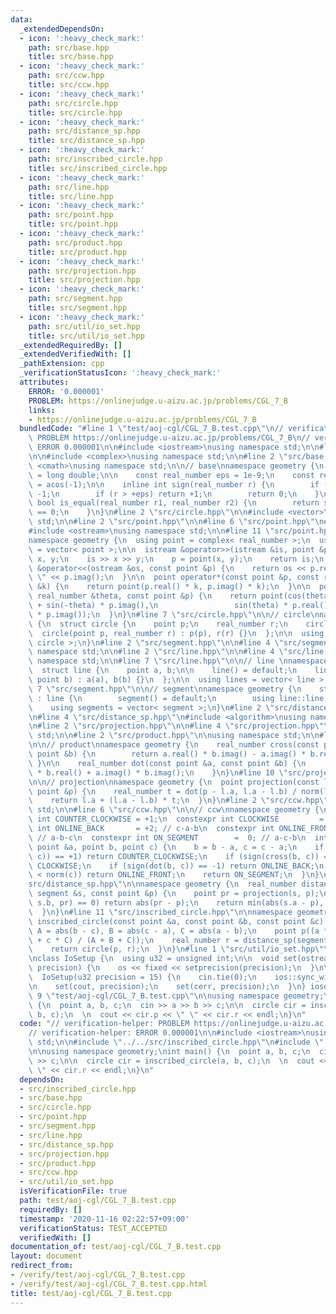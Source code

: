 ```yaml
---
data:
  _extendedDependsOn:
  - icon: ':heavy_check_mark:'
    path: src/base.hpp
    title: src/base.hpp
  - icon: ':heavy_check_mark:'
    path: src/ccw.hpp
    title: src/ccw.hpp
  - icon: ':heavy_check_mark:'
    path: src/circle.hpp
    title: src/circle.hpp
  - icon: ':heavy_check_mark:'
    path: src/distance_sp.hpp
    title: src/distance_sp.hpp
  - icon: ':heavy_check_mark:'
    path: src/inscribed_circle.hpp
    title: src/inscribed_circle.hpp
  - icon: ':heavy_check_mark:'
    path: src/line.hpp
    title: src/line.hpp
  - icon: ':heavy_check_mark:'
    path: src/point.hpp
    title: src/point.hpp
  - icon: ':heavy_check_mark:'
    path: src/product.hpp
    title: src/product.hpp
  - icon: ':heavy_check_mark:'
    path: src/projection.hpp
    title: src/projection.hpp
  - icon: ':heavy_check_mark:'
    path: src/segment.hpp
    title: src/segment.hpp
  - icon: ':heavy_check_mark:'
    path: src/util/io_set.hpp
    title: src/util/io_set.hpp
  _extendedRequiredBy: []
  _extendedVerifiedWith: []
  _pathExtension: cpp
  _verificationStatusIcon: ':heavy_check_mark:'
  attributes:
    ERROR: '0.000001'
    PROBLEM: https://onlinejudge.u-aizu.ac.jp/problems/CGL_7_B
    links:
    - https://onlinejudge.u-aizu.ac.jp/problems/CGL_7_B
  bundledCode: "#line 1 \"test/aoj-cgl/CGL_7_B.test.cpp\"\n// verification-helper:\
    \ PROBLEM https://onlinejudge.u-aizu.ac.jp/problems/CGL_7_B\n// verification-helper:\
    \ ERROR 0.000001\n\n#include <iostream>\nusing namespace std;\n\n#line 2 \"src/inscribed_circle.hpp\"\
    \n\n#include <complex>\nusing namespace std;\n\n#line 2 \"src/base.hpp\"\n\n#include\
    \ <cmath>\nusing namespace std;\n\n// base\nnamespace geometry {\n    using real_number\
    \ = long double;\n\n    const real_number eps = 1e-9;\n    const real_number pi\
    \ = acos(-1);\n\n    inline int sign(real_number r) {\n        if (r < -eps) return\
    \ -1;\n        if (r > +eps) return +1;\n        return 0;\n    }\n\n    inline\
    \ bool is_equal(real_number r1, real_number r2) {\n        return sign(r1 - r2)\
    \ == 0;\n    }\n}\n#line 2 \"src/circle.hpp\"\n\n#include <vector>\nusing namespace\
    \ std;\n\n#line 2 \"src/point.hpp\"\n\n#line 6 \"src/point.hpp\"\n#include <istream>\n\
    #include <ostream>\nusing namespace std;\n\n#line 11 \"src/point.hpp\"\n\n// point\n\
    namespace geometry {\n  using point = complex< real_number >;\n  using points\
    \ = vector< point >;\n\n  istream &operator>>(istream &is, point &p) {\n    real_number\
    \ x, y;\n    is >> x >> y;\n    p = point(x, y);\n    return is;\n  }\n\n  ostream\
    \ &operator<<(ostream &os, const point &p) {\n    return os << p.real() << \"\
    \ \" << p.imag();\n  }\n\n  point operator*(const point &p, const real_number\
    \ &k) {\n    return point(p.real() * k, p.imag() * k);\n  }\n\n  point rotate(const\
    \ real_number &theta, const point &p) {\n    return point(cos(theta) * p.real()\
    \ + sin(-theta) * p.imag(),\n                 sin(theta) * p.real() + cos(-theta)\
    \ * p.imag());\n  }\n}\n#line 7 \"src/circle.hpp\"\n\n// circle\nnamespace geometry\
    \ {\n  struct circle {\n    point p;\n    real_number r;\n    circle() {}\n  \
    \  circle(point p, real_number r) : p(p), r(r) {}\n  };\n\n  using circles = vector<\
    \ circle >;\n}\n#line 2 \"src/segment.hpp\"\n\n#line 4 \"src/segment.hpp\"\nusing\
    \ namespace std;\n\n#line 2 \"src/line.hpp\"\n\n#line 4 \"src/line.hpp\"\nusing\
    \ namespace std;\n\n#line 7 \"src/line.hpp\"\n\n// line \nnamespace geometry {\n\
    \  struct line {\n    point a, b;\n\n    line() = default;\n    line(point a,\
    \ point b) : a(a), b(b) {}\n  };\n\n  using lines = vector< line >;\n}\n#line\
    \ 7 \"src/segment.hpp\"\n\n// segment\nnamespace geometry {\n    struct segment\
    \ : line {\n        segment() = default;\n        using line::line;\n    };\n\n\
    \    using segments = vector< segment >;\n}\n#line 2 \"src/distance_sp.hpp\"\n\
    \n#line 4 \"src/distance_sp.hpp\"\n#include <algorithm>\nusing namespace std;\n\
    \n#line 2 \"src/projection.hpp\"\n\n#line 4 \"src/projection.hpp\"\nusing namespace\
    \ std;\n\n#line 2 \"src/product.hpp\"\n\nusing namespace std;\n\n#line 6 \"src/product.hpp\"\
    \n\n// product\nnamespace geometry {\n    real_number cross(const point &a, const\
    \ point &b) {\n        return a.real() * b.imag() - a.imag() * b.real();\n   \
    \ }\n\n    real_number dot(const point &a, const point &b) {\n        return a.real()\
    \ * b.real() + a.imag() * b.imag();\n    }\n}\n#line 10 \"src/projection.hpp\"\
    \n\n// projection\nnamespace geometry {\n  point projection(const line &l, const\
    \ point &p) {\n    real_number t = dot(p - l.a, l.a - l.b) / norm(l.a - l.b);\n\
    \    return l.a + (l.a - l.b) * t;\n  }\n}\n#line 2 \"src/ccw.hpp\"\n\nusing namespace\
    \ std;\n\n#line 6 \"src/ccw.hpp\"\n\n// ccw\nnamespace geometry {\n  constexpr\
    \ int COUNTER_CLOCKWISE = +1;\n  constexpr int CLOCKWISE         = -1;\n  constexpr\
    \ int ONLINE_BACK       = +2; // c-a-b\n  constexpr int ONLINE_FRONT      = -2;\
    \ // a-b-c\n  constexpr int ON_SEGMENT        =  0; // a-c-b\n  int ccw(const\
    \ point &a, point b, point c) {\n    b = b - a, c = c - a;\n    if (sign(cross(b,\
    \ c)) == +1) return COUNTER_CLOCKWISE;\n    if (sign(cross(b, c)) == -1) return\
    \ CLOCKWISE;\n    if (sign(dot(b, c)) == -1) return ONLINE_BACK;\n    if (norm(b)\
    \ < norm(c)) return ONLINE_FRONT;\n    return ON_SEGMENT;\n  }\n}\n#line 12 \"\
    src/distance_sp.hpp\"\n\nnamespace geometry {\n  real_number distance_sp(const\
    \ segment &s, const point &p) {\n    point pr = projection(s, p);\n    if (ccw(s.a,\
    \ s.b, pr) == 0) return abs(pr - p);\n    return min(abs(s.a - p), abs(s.b - p));\n\
    \  }\n}\n#line 11 \"src/inscribed_circle.hpp\"\n\nnamespace geometry {\n  circle\
    \ inscribed_circle(const point &a, const point &b, const point &c) {\n    real_number\
    \ A = abs(b - c), B = abs(c - a), C = abs(a - b);\n    point p((a * A + b * B\
    \ + c * C) / (A + B + C));\n    real_number r = distance_sp(segment(a, b), p);\n\
    \    return circle(p, r);\n  }\n}\n#line 1 \"src/util/io_set.hpp\"\n#include <iomanip>\n\
    \nclass IoSetup {\n  using u32 = unsigned int;\n\n  void set(ostream &os, u32\
    \ precision) {\n    os << fixed << setprecision(precision);\n  }\n\npublic:\n\
    \  IoSetup(u32 precision = 15) {\n    cin.tie(0);\n    ios::sync_with_stdio(0);\n\
    \n    set(cout, precision);\n    set(cerr, precision);\n  }\n} iosetup;\n#line\
    \ 9 \"test/aoj-cgl/CGL_7_B.test.cpp\"\n\nusing namespace geometry;\nint main()\
    \ {\n  point a, b, c;\n  cin >> a >> b >> c;\n\n  circle cir = inscribed_circle(a,\
    \ b, c);\n  \n  cout << cir.p << \" \" << cir.r << endl;\n}\n"
  code: "// verification-helper: PROBLEM https://onlinejudge.u-aizu.ac.jp/problems/CGL_7_B\n\
    // verification-helper: ERROR 0.000001\n\n#include <iostream>\nusing namespace\
    \ std;\n\n#include \"../../src/inscribed_circle.hpp\"\n#include \"../../src/util/io_set.hpp\"\
    \n\nusing namespace geometry;\nint main() {\n  point a, b, c;\n  cin >> a >> b\
    \ >> c;\n\n  circle cir = inscribed_circle(a, b, c);\n  \n  cout << cir.p << \"\
    \ \" << cir.r << endl;\n}\n"
  dependsOn:
  - src/inscribed_circle.hpp
  - src/base.hpp
  - src/circle.hpp
  - src/point.hpp
  - src/segment.hpp
  - src/line.hpp
  - src/distance_sp.hpp
  - src/projection.hpp
  - src/product.hpp
  - src/ccw.hpp
  - src/util/io_set.hpp
  isVerificationFile: true
  path: test/aoj-cgl/CGL_7_B.test.cpp
  requiredBy: []
  timestamp: '2020-11-16 02:22:57+09:00'
  verificationStatus: TEST_ACCEPTED
  verifiedWith: []
documentation_of: test/aoj-cgl/CGL_7_B.test.cpp
layout: document
redirect_from:
- /verify/test/aoj-cgl/CGL_7_B.test.cpp
- /verify/test/aoj-cgl/CGL_7_B.test.cpp.html
title: test/aoj-cgl/CGL_7_B.test.cpp
---
```

